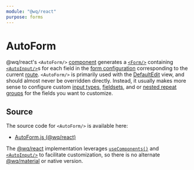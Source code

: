 ```yaml
---
module: "@wq/react"
purpose: forms
---
```


# AutoForm

@wq/react's `<AutoForm/>` [component] generates a [`<Form/>`][Form] containing [`<AutoInput/>`][AutoInput]s for each field in the [form configuration][config]  corresponding to the current [route][@wq/router].  `<AutoForm/>` is primarily used with the [DefaultEdit] view, and should almost never be overridden directly.  Instead, it usually makes more sense to configure custom [input types][custom-input], [fieldsets], and or [nested repeat groups][nested-forms] for the fields you want to customize.

## Source

The source code for `<AutoForm/>` is available here:

 * [AutoForm.js (@wq/react)][react-src]

The [@wq/react] implementation leverages [`useComponents()`][useComponents] and [`<AutoInput/>`][AutoInput]  to facilitate customization, so there is no alternate [@wq/material] or native version.

[component]: ./index.md
[Form]: ./Form.md
[AutoInput]: ./AutoInput.md
[config]: ../config.md
[@wq/router]: ../@wq/router.md
[DefaultEdit]: ../views/DefaultEdit.md
[@wq/react]: ../@wq/react.md
[@wq/material]: ../@wq/material.md
[useComponents]: ../hooks/useComponents.md

[custom-input]: ../guides/define-a-custom-input-type.md
[fieldsets]: ../guides/organize-inputs-into-fieldsets.md 
[nested-forms]: ../guides/implement-repeating-nested-forms.md

[react-src]: https://github.com/wq/wq.app/blob/main/packages/react/src/components/AutoForm.js

